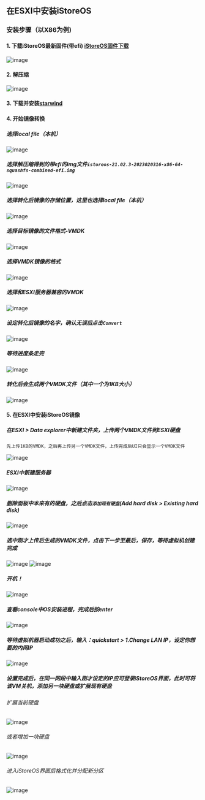 ## 在ESXI中安装iStoreOS
### 安装步骤（以X86为例)
#### 1. 下载iStoreOS最新固件(带efi) [iStoreOS固件下载](https://fw.koolcenter.com/iStoreOS/)
![image](https://user-images.githubusercontent.com/96930989/219864379-cf8b5cf9-b405-42bb-a3e7-327572315556.png)

#### 2. 解压缩
![image](https://user-images.githubusercontent.com/96930989/219864404-87b34db2-0013-4ca1-b2a9-378969a2ea1f.png)

#### 3. 下载并安装[starwind](https://www.starwindsoftware.com/starwind-v2v-converter)

#### 4. 开始镜像转换
##### 选择local file（本机）
![image](https://user-images.githubusercontent.com/96930989/219864428-07fdb314-4289-4a08-afbb-d887968acbb4.png)

##### 选择解压缩得到的带efi的img文件`istoreos-21.02.3-2023020316-x86-64-squashfs-combined-efi.img`
![image](https://user-images.githubusercontent.com/96930989/219870281-bc6989d8-86ba-4e6c-a9f2-080a79664fe0.png)

##### 选择转化后镜像的存储位置，这里也选择local file（本机）
![image](https://user-images.githubusercontent.com/96930989/219864539-f362fe62-878a-40f4-a71d-e53dd84f39c1.png)

##### 选择目标镜像的文件格式-VMDK
![image](https://user-images.githubusercontent.com/96930989/219864543-9e6fd19c-f9c8-4866-b47a-b84e70d8a4ef.png)

##### 选择VMDK镜像的格式
![image](https://user-images.githubusercontent.com/96930989/219864545-6b3e6a18-b263-40c4-9d9f-33444a414f36.png)

##### 选择和ESXI服务器兼容的VMDK
![image](https://user-images.githubusercontent.com/96930989/219864547-d79abe18-1d75-4e2e-b09c-74492477a3b5.png)

##### 设定转化后镜像的名字，确认无误后点击`Convert`
![image](https://user-images.githubusercontent.com/96930989/219864550-52a96f0b-fa5f-4eb4-9787-23786340f723.png)

##### 等待进度条走完
![image](https://user-images.githubusercontent.com/96930989/219865818-d588b1a5-c226-4201-96fb-73e7af31a00f.png)

##### 转化后会生成两个VMDK文件（其中一个为1KB大小）
![image](https://user-images.githubusercontent.com/96930989/219865831-da068072-d6b4-4da8-ae63-76ed5713b776.png)

#### 5. 在ESXI中安装iStoreOS镜像
##### 在ESXI > Data explorer中新建文件夹，上传两个VMDK文件到ESXI硬盘
```
先上传1KB的VMDK，之后再上传另一个VMDK文件，上传完成后UI只会显示一个VMDK文件
```
![image](https://user-images.githubusercontent.com/96930989/219865969-74d18109-b83f-46be-9270-a4c84b7a36a9.png)

##### ESXI中新建服务器
![image](https://user-images.githubusercontent.com/96930989/219866018-548725e1-3505-4f83-96b5-0327d8759fbc.png)

##### 删除面板中本来有的硬盘，之后点击`添加现有硬盘`(Add hard disk > Existing hard disk)
![image](https://user-images.githubusercontent.com/96930989/219866081-eb013e3a-7856-447f-b3f2-68b76d0385d7.png)

##### 选中刚才上传后生成的VMDK文件，点击下一步至最后，保存，等待虚拟机创建完成
![image](https://user-images.githubusercontent.com/96930989/219866114-b76df6b2-1066-42d1-b725-00e83a1574ec.png)
![image](https://user-images.githubusercontent.com/96930989/219866126-946166c2-4a5e-45fe-aac5-2e758fa2683c.png)

##### 开机！
![image](https://user-images.githubusercontent.com/96930989/219866174-82a57b1d-653d-4140-aaf8-c72767ef66c1.png)

##### 查看console中OS安装进程，完成后按enter
![image](https://user-images.githubusercontent.com/96930989/219866186-8844834c-e006-4892-86f7-4d42e29dfb52.png)

##### 等待虚拟机器启动成功之后，输入：quickstart > 1.Change LAN IP，设定你想要的内网IP
![image](https://user-images.githubusercontent.com/96930989/219866203-be50a4d8-60ba-4d6d-aea6-fce528033520.png)

##### 设置完成后，在同一网段中输入刚才设定的IP应可登录iStoreOS界面，此时可将该VM关机，添加另一块硬盘或扩展现有硬盘
###### 扩展当前硬盘
![image](https://user-images.githubusercontent.com/96930989/219866325-ed3b8d73-4ae4-4e27-bb28-f2bb049a3b56.png)
###### 或者增加一块硬盘
![image](https://user-images.githubusercontent.com/96930989/219866274-b5eee73d-0c1b-40c1-b982-b43a24dded1a.png)
###### 进入iStoreOS界面后格式化并分配新分区
![image](https://user-images.githubusercontent.com/96930989/219907746-ea443c5d-82b5-4b62-a4f8-ae05eecf91b0.png)
